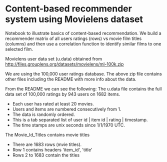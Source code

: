 # Content-based recommender system using Movielens dataset

Notebook to illustrate basics of content-based recommendation. We build a recommender matrix of all users ratings (rows) vs movie film titles (columns) and then use a correlation function to identify similar films to one selected film.

Movielens user data set (u.data) obtained from http://files.grouplens.org/datasets/movielens/ml-100k.zip

We are using the 100,000 user ratings database. The above zip file contains other files including the README with more info about the data.

From the README we can see the following:
The u.data file contains the full data set of 100,000 ratings by 943 users on 1682 items.
- Each user has rated at least 20 movies.
- Users and items are numbered consecutively from 1.
- The data is randomly ordered.
- This is a tab separated list of user id | item id | rating | timestamp.
- The time stamps are unix seconds since 1/1/1970 UTC.

The Movie_Id_Titles contains movie titles
- There are 1683 rows (mvie titles).
- Row 1 contains headers 'item_id', 'title'
- Rows 2 to 1683 contain the titles
